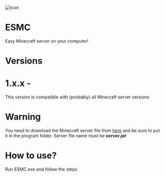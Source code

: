 ![Icon](https://pouekdev.github.io/imagedatabase/ESMCicon.png)
# ESMC
Easy Minecraft server on your computer!
# Versions
# 1.x.x - 

This version is compatible with (probably) all Minecraft server versions
# Warning
You need to download the Minecraft server file from [here](https://www.minecraft.net/en-us/download/server) and be sure to put it in the program folder. Server file name must be ***server.jar***

# How to use?
Run ESMC.exe and follow the steps

